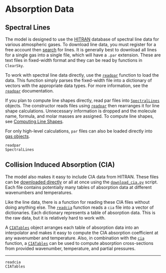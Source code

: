 # Absorption Data

## Spectral Lines

The model is designed to use the [HITRAN](https://hitran.org/) database of spectral line data for various atmospheric gases. To download line data, you must register for a free account then [search](https://hitran.org/lbl/) for lines. It is generally best to download all lines for a single gas into a single file, which will have a `.par` extension. These are text files in fixed-width format and they can be read by functions in `ClearSky`.

To work with spectral line data directly, use the [`readpar`](@ref) function to load the data. This function simply parses the fixed-width file into a dictionary of vectors with the appropriate data types. For more information, see the [`readpar`](@ref) documentation.

If you plan to compute line shapes directly, read par files into [`SpectralLines`](@ref) objects. The constructor reads files using [`readpar`](@ref) then rearranges it for line shape calculations. Unnecessary information is dropped and the molecule name, formula, and molar masses are assigned. To compute line shapes, see [Computing Line Shapes](computing_line_shapes.md).

For only high-level calculations, `par` files can also be loaded directly into [gas objects](gas_objects.md).

```@docs
readpar
SpectralLines
```

## Collision Induced Absorption (CIA)

The model also makes it easy to include CIA data from HITRAN. These files can be  [downloaded directly](https://hitran.org/cia/) or all at once using the [`download_cia.py`](https://github.com/markmbaum/ClearSky.jl/blob/main/scripts/download_cia.py) script. Each file contains potentially many tables of absorption data at different wavenumbers and temperatures.

Like the line data, there is a function for reading these CIA files without doing anything else. The [`readcia`](@ref) function reads a `cia` file into a vector of dictionaries. Each dictionary represents a table of absorption data. This is the raw data, but it is relatively hard to work with.

A [`CIATables`](@ref) object arranges each table of absorption data into an interpolator and makes it easy to compute the CIA absorption coefficient at any wavenumber and temperature. Also, in combination with the [`cia`](@ref) function, a [`CIATables`](@ref) can be used to compute absorption cross-sections from provided wavenumber, temperature, and partial pressures.

-----

```@docs
readcia
CIATables
```
